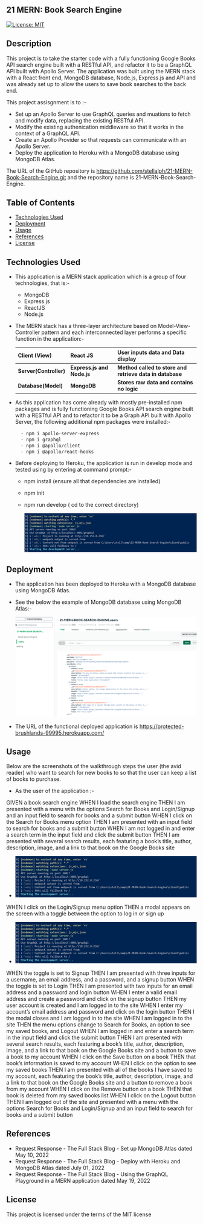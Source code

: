 ## 21 MERN: Book Search Engine

[![License: MIT](https://img.shields.io/badge/License-MIT-yellow.svg)](https://opensource.org/licenses/MIT)

## Description

This project is to take the starter code with a fully functioning Google Books API search engine built with a RESTful API, and refactor it to be a GraphQL API built with Apollo Server. The application was built using the MERN stack with a React front end, MongoDB database, Node.js, Express.js and API and was already set up to allow the users to save book searches to the back end.

This project assisgnment is to :-

- Set up an Apollo Server to use GraphQL queries and muations to fetch and modify data, replacing the existing RESTful API.
- Modify the existing authenication middleware so that it works in the context of a GraphQL API.
- Create an Apollo Provider so that requests can communicate with an Apollo Server.
- Deploy the application to Heroku with a MongoDB database using MongoDB Atlas.

The URL of the GitHub repository is https://github.com/stellalph/21-MERN-Book-Search-Engine.git and the repository name is 21-MERN-Book-Search-Engine.

## Table of Contents

- [Technologies Used](#technologies-used)
- [Deployment](#deployment)
- [Usage](#usage)
- [References](#references)
- [License](#license)

## Technologies Used

- This application is a MERN stack application which is a group of four technologies, that is:-
  - MongoDB
  - Express.js
  - ReactJS
  - Node.js
- The MERN stack has a three-layer architecture based on Model-View-Controller pattern and each interconnected layer performs a specific function in the application:-

  | Client (View)          | React JS                   | User inputs data and Data display                        |
  | ---------------------- | -------------------------- | -------------------------------------------------------- |
  | **Server(Controller)** | **Express.js and Node.js** | **Method called to store and retrieve data in database** |
  | **Database(Model)**    | **MongoDB**                | **Stores raw data and contains no logic**                |

- As this application has come already with mostly pre-installed npm packages and is fully functioning Google Books API search engine built with a RESTful API and to refactor it to be a Graph API built with Apollo Server, the following additional npm packages were installed:-

        - npm i apollo-server-express
        - npm i graphql
        - npm i @apollo/client
        - npm i @apollo/react-hooks

* Before deploying to Heroku, the application is run in develop mode and tested using by entering at command prompt:-

    - npm install (ensure all that dependencies are installed)
    - npm init
    - npm run develop ( cd to the correct directory)

      ![alt text](./assets/img06.png)

## Deployment

- The application has been deployed to Heroku with a MongoDB database using MongoDB Atlas.

- See the below the example of MongoDB database using MongoDB Atlas:-

  ![alt text](./assets/img05.png)

- The URL of the functional deployed application is https://protected-brushlands-99995.herokuapp.com/

## Usage

Below are the screenshots of the walkthrough steps the user (the avid reader) who want to search for new books to so that the user can keep a list of books to purchase.

* As the user of the application :-

GIVEN a book search engine
WHEN I load the search engine
THEN I am presented with a menu with the options Search for Books and Login/Signup and an input field to search for books and a submit button
WHEN I click on the Search for Books menu option
THEN I am presented with an input field to search for books and a submit button
WHEN I am not logged in and enter a search term in the input field and click the submit button
THEN I am presented with several search results, each featuring a book’s title, author, description, image, and a link to that book on the Google Books site

* ![alt text](./assets/img06.png)

WHEN I click on the Login/Signup menu option
THEN a modal appears on the screen with a toggle between the option to log in or sign up

* ![alt text](./assets/img06.png)

WHEN the toggle is set to Signup
THEN I am presented with three inputs for a username, an email address, and a password, and a signup button
WHEN the toggle is set to Login
THEN I am presented with two inputs for an email address and a password and login button
WHEN I enter a valid email address and create a password and click on the signup button
THEN my user account is created and I am logged in to the site
WHEN I enter my account’s email address and password and click on the login button
THEN I the modal closes and I am logged in to the site
WHEN I am logged in to the site
THEN the menu options change to Search for Books, an option to see my saved books, and Logout
WHEN I am logged in and enter a search term in the input field and click the submit button
THEN I am presented with several search results, each featuring a book’s title, author, description, image, and a link to that book on the Google Books site and a button to save a book to my account
WHEN I click on the Save button on a book
THEN that book’s information is saved to my account
WHEN I click on the option to see my saved books
THEN I am presented with all of the books I have saved to my account, each featuring the book’s title, author, description, image, and a link to that book on the Google Books site and a button to remove a book from my account
WHEN I click on the Remove button on a book
THEN that book is deleted from my saved books list
WHEN I click on the Logout button
THEN I am logged out of the site and presented with a menu with the options Search for Books and Login/Signup and an input field to search for books and a submit button  


## References

* Request Response - The Full Stack Blog - Set up MongoDB Atlas dated May 10, 2022
* Request Response - The Full Stack Blog - Deploy with Heroku and MongoDB Atlas dated July 01, 2022
* Request Response - The Full Stack Blog - Using the GraphQL Playground in a MERN application dated May 19, 2022


## License

This project is licensed under the terms of the MIT license
